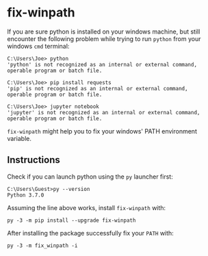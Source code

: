 # fix-winpath
If you are sure python is installed on your windows machine, but still encounter the following problem while trying to run `python` from your windows `cmd` terminal:

```
C:\Users\Joe> python
'python' is not recognized as an internal or external command,
operable program or batch file.

C:\Users\Joe> pip install requests
'pip' is not recognized as an internal or external command,
operable program or batch file.

C:\Users\Joe> jupyter notebook
'jupyter' is not recognized as an internal or external command,
operable program or batch file.
```
`fix-winpath` might help you to fix your windows' PATH environment variable.

## Instructions
Check if you can launch python using the `py` launcher first:

```
C:\Users\Guest>py --version
Python 3.7.0
```

Assuming the line above works, install `fix-winpath` with: 

    py -3 -m pip install --upgrade fix-winpath 
    
After installing the package successfully fix your `PATH` with:

    py -3 -m fix_winpath -i 
